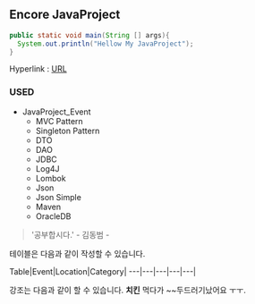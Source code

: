 ## Encore JavaProject

````JAVA
public static void main(String [] args){
  System.out.println("Hellow My JavaProject");
}
``````

Hyperlink : [URL](https://github.com/rlavkgk45/javaproject_Event)

### USED
* JavaProject_Event
  * MVC Pattern
  * Singleton Pattern
  * DTO
  * DAO
  * JDBC
  * Log4J
  * Lombok
  * Json
  * Json Simple
  * Maven
  * OracleDB
   
> '공부합시다.' - 김동범 -

테이블은 다음과 같이 작성할 수 있습니다.

Table|Event|Location|Category|
---|---|---|---|---|

강조는 다음과 같이 할 수 있습니다.
**치킨** 먹다가 ~~두드러기났어요 ㅜㅜ.
    
